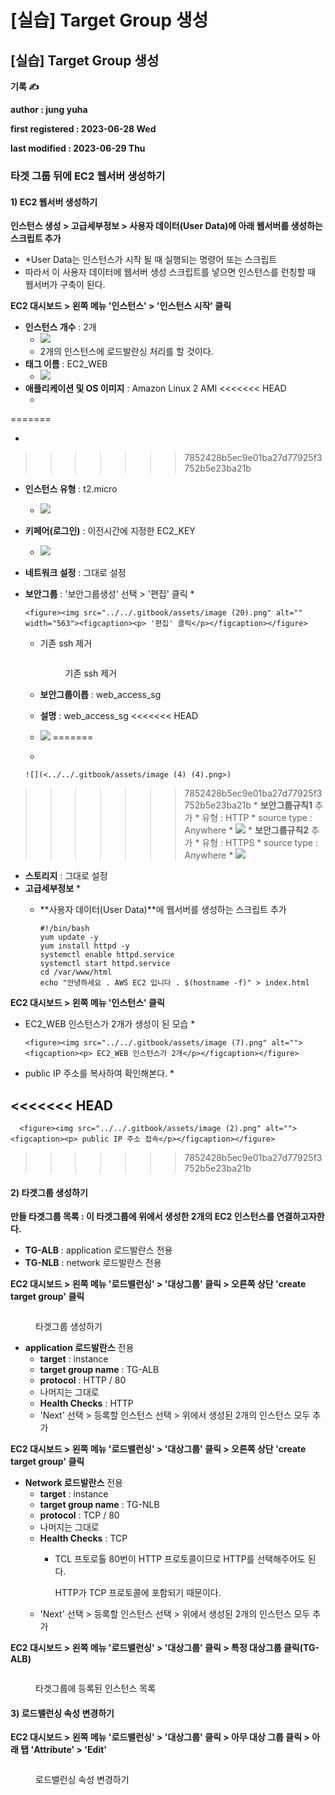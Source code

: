 # \[실습] Target Group 생성

## \[실습] Target Group 생성

**기록 ✍️**

**author : jung yuha**

**first registered : 2023-06-28 Wed**

**last modified : 2023-06-29 Thu**

### 타겟 그룹 뒤에 EC2 웹서버 생성하기

#### 1) EC2 웹서버 생성하기

**인스턴스 생성 > 고급세부정보 > 사용자 데이터(User Data)에 아래 웹서버를 생성하는 스크립트 추가**

* \*User Data는 인스턴스가 시작 될 때 실행되는 명령어 또는 스크립트
* 따라서 이 사용자 데이터에 웹서버 생성 스크립트를 넣으면 인스턴스를 런칭할 때 웹서버가 구축이 된다.

**EC2 대시보드 > 왼쪽 메뉴 '인스턴스' > '인스턴스 시작' 클릭**

* **인스턴스 개수** : 2개
  * ![](<../../.gitbook/assets/image (23).png>)
  * 2개의 인스턴스에 로드발란싱 처리를 할 것이다.
* **태그 이름** : EC2\_WEB
  * ![](<../../.gitbook/assets/image (25).png>)
* **애플리케이션 및 OS 이미지** : Amazon Linux 2 AMI <<<<<<< HEAD
  * <img src="../../.gitbook/assets/image (1).png" alt="" data-size="original">

\=======

* <img src="../../.gitbook/assets/image (1) (4).png" alt="" data-size="original">

> > > > > > > 7852428b5ec9e01ba27d77925f3752b5e23ba21b

* **인스턴스 유형** : t2.micro
  * ![](<../../.gitbook/assets/image (46).png>)
* **키페어(로그인)** : 이전시간에 지정한 EC2\_KEY
  * ![](<../../.gitbook/assets/image (31).png>)
* **네트워크 설정** : 그대로 설정
*   **보안그룹** : '보안그룹생성' 선택 > '편집' 클릭 \*

    ```
    <figure><img src="../../.gitbook/assets/image (20).png" alt="" width="563"><figcaption><p> '편집' 클릭</p></figcaption></figure>
    ```

    *   기존 ssh 제거

        <figure><img src="../../.gitbook/assets/image (13).png" alt=""><figcaption><p>기존 ssh 제거</p></figcaption></figure>
    * **보안그룹이릅** : web\_access\_sg
    * **설명** : web\_access\_sg <<<<<<< HEAD
    * ![](<../../.gitbook/assets/image (4).png>) =======
    *

        ![](<../../.gitbook/assets/image (4) (4).png>)

> > > > > > > 7852428b5ec9e01ba27d77925f3752b5e23ba21b \* **보안그룹규칙1** 추가 \* 유형 : HTTP \* source type : Anywhere \* ![](<../../.gitbook/assets/image (15).png>) \* **보안그룹규칙2** 추가 \* 유형 : HTTPS \* source type : Anywhere \* ![](<../../.gitbook/assets/image (22).png>)

* **스토리지** : 그대로 설정
* **고급세부정보** \*
  *   \*\*사용자 데이터(User Data)\*\*에 웹서버를 생성하는 스크립트 추가

      ```
      #!/bin/bash
      yum update -y
      yum install httpd -y
      systemctl enable httpd.service
      systemctl start httpd.service
      cd /var/www/html
      echo "안녕하세요 . AWS EC2 입니다 . $(hostname -f)" > index.html
      ```

**EC2 대시보드 > 왼쪽 메뉴 '인스턴스' 클릭**

*   EC2\_WEB 인스턴스가 2개가 생성이 된 모습 \*

    ```
    <figure><img src="../../.gitbook/assets/image (7).png" alt=""><figcaption><p> EC2_WEB 인스턴스가 2개</p></figcaption></figure>
    ```
* public IP 주소를 복사하여 확인해본다. \*

## <<<<<<< HEAD

```
  <figure><img src="../../.gitbook/assets/image (2).png" alt=""><figcaption><p> public IP 주소 접속</p></figcaption></figure>
```

> > > > > > > 7852428b5ec9e01ba27d77925f3752b5e23ba21b

#### 2) 타겟그룹 생성하기

**만들 타겟그룹 목록 : 이 타겟그룹에 위에서 생성한 2개의 EC2 인스턴스를 연결하고자한다.**

* **TG-ALB** : application 로드발란스 전용
* **TG-NLB** : network 로드발란스 전용

**EC2 대시보드 > 왼쪽 메뉴 '로드밸런싱' > '대상그룹' 클릭 > 오른쪽 상단 'create target group' 클릭**

<figure><img src="../../.gitbook/assets/image (38).png" alt=""><figcaption><p>타겟그룹 생성하기</p></figcaption></figure>

* **application 로드발란스** 전용
  * **target** : instance
  * **target group name** : TG-ALB
  * **protocol** : HTTP / 80
  * 나머지는 그대로
  * **Health Checks** : HTTP
  * 'Next' 선택 > 등록할 인스턴스 선택 > 위에서 생성된 2개의 인스턴스 모두 추가

**EC2 대시보드 > 왼쪽 메뉴 '로드밸런싱' > '대상그룹' 클릭 > 오른쪽 상단 'create target group' 클릭**

* **Network 로드발란스** 전용
  * **target** : instance
  * **target group name** : TG-NLB
  * **protocol** : TCP / 80
  * 나머지는 그대로
  * **Health Checks** : TCP
    *   TCL 프토로톨 80번이 HTTP 프로토콜이므로 HTTP를 선택해주어도 된다.

        HTTP가 TCP 프로토콜에 포함되기 때문이다.
  * 'Next' 선택 > 등록할 인스턴스 선택 > 위에서 생성된 2개의 인스턴스 모두 추가

**EC2 대시보드 > 왼쪽 메뉴 '로드밸런싱' > '대상그룹' 클릭 > 특정 대상그룹 클릭(TG-ALB)**

<figure><img src="../../.gitbook/assets/image (39).png" alt=""><figcaption><p>타겟그룹에 등록된 인스턴스 목록</p></figcaption></figure>

#### 3) 로드밸런싱 속성 변경하기

**EC2 대시보드 > 왼쪽 메뉴 '로드밸런싱' > '대상그룹' 클릭 > 아무 대상 그룹 클릭 > 아래 탭 'Attribute' > 'Edit'**

<figure><img src="../../.gitbook/assets/image (24).png" alt=""><figcaption><p>로드밸런싱 속성 변경하기</p></figcaption></figure>
